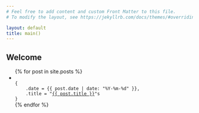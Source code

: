 ```yaml
---
# Feel free to add content and custom Front Matter to this file.
# To modify the layout, see https://jekyllrb.com/docs/themes/#overriding-theme-defaults

layout: default
title: main()
---
```


<section class="posts">

<h1>
Welcome
</h1>

<ul>
{% for post in site.posts %}
<li>
<code>
{
    .date = <time datetime="{{ post.date | date_to_xmlschema }}">{{ post.date | date: "%Y-%m-%d" }}</time>,
    .title = "<a href="{{ site.baseurl }}{{ post.url }}">{{ post.title }}</a>"s
}
</code>

</li>
{% endfor %}
</ul>
</section>
